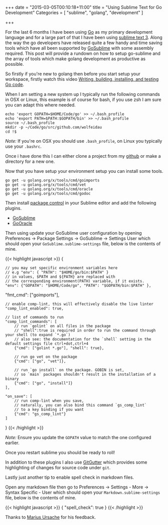 +++
date = "2015-03-05T00:10:18+11:00"
title = "Using Sublime Text for Go Development"
Categories = [ "sublime", "golang", "development" ]

+++

For the last 6 months I have been using [Go](http://golang.org) as my primary development language and for a large part of that I have been using [sublime text 3](http://www.sublimetext.com/3). Along the way the go developers have released quite a few handy and time saving tools which have all been supported by [GoSublime](https://github.com/DisposaBoy/GoSublime) with some assembly required. This post will provide a rundown on how to setup go-sublime and the array of tools which make golang development as productive as possible.

So firstly if you're new to golang then before you start setup your workspace, firstly watch this video [Writing, building, installing, and testing Go code](https://www.youtube.com/watch?v=XCsL89YtqCs).

When I am setting a new system up I typically run the following commands in OSX or Linux, this example is of course for bash, if you use zsh I am sure you can adapt this where needed. 

```
echo 'export GOPATH=$HOME/Code/go' >> ~/.bash_profile
echo 'export PATH=$PATH:$GOPATH/bin' >> ~/.bash_profile 
source ~/.bash_profile
mkdir -p ~/Code/go/src/github.com/wolfeidau
cd !$
```

*Note:* If you're on OSX you should use `.bash_profile`, on Linux you typically use your `.bashrc`.

Once i have done this I can either clone a project from my [github](https://github.com) or make a directory for a new one.

Now that you have setup your environment setup you can install some tools.

```
go get -u golang.org/x/tools/cmd/goimports
go get -u golang.org/x/tools/cmd/vet
go get -u golang.org/x/tools/cmd/oracle
go get -u golang.org/x/tools/cmd/godoc
```

Then install [package control](https://packagecontrol.io/installation) in your Sublime editor and add the following plugins.

* [GoSublime](https://github.com/DisposaBoy/GoSublime)
* [GoOracle](https://github.com/waigani/GoOracle)

Then using update your GoSublime user configuration by opening Preferences -> Package Settings -> GoSublime -> Settings User which should open your `GoSublime.sublime-settings` file, below is the contents of mine.

{{< highlight javascript >}}
{

	// you may set specific environment variables here
	// e.g "env": { "PATH": "$HOME/go/bin:$PATH" }
	// in values, $PATH and ${PATH} are replaced with
	// the corresponding environment(PATH) variable, if it exists.
	"env": {"GOPATH": "$HOME/Code/go", "PATH": "$GOPATH/bin:$PATH" },

  "fmt_cmd": ["goimports"],

	// enable comp-lint, this will effectively disable the live linter
	"comp_lint_enabled": true,

	// list of commands to run
	"comp_lint_commands": [
	    // run `golint` on all files in the package
	    // "shell":true is required in order to run the command through your shell (to expand `*.go`)
	    // also see: the documentation for the `shell` setting in the default settings file ctrl+dot,ctrl+4
	    {"cmd": ["golint *.go"], "shell": true},

	    // run go vet on the package
	    {"cmd": ["go", "vet"]},

	    // run `go install` on the package. GOBIN is set,
	    // so `main` packages shouldn't result in the installation of a binary
	    {"cmd": ["go", "install"]}
	],

	"on_save": [
	    // run comp-lint when you save,
	    // naturally, you can also bind this command `gs_comp_lint`
	    // to a key binding if you want
	    {"cmd": "gs_comp_lint"}
	]
}
{{< /highlight >}}

_Note:_ Ensure you update the `GOPATH` value to match the one configured earlier.

Once you restart sublime you should be ready to roll!

In addition to these plugins I also use [GitGutter](https://github.com/jisaacks/GitGutter) which provides some highlighting of changes for source code under `git`.

Lastly just another tip to enable spell check in markdown files.

Open any markdown file then go to Preferences -> Settings - More -> Syntax Specific - User which should open your `Markdown.sublime-settings` file, below is the contents of mine.

{{< highlight javascript >}}
{
  "spell_check": true
}
{{< /highlight >}}

Thanks to [Marius Ursache](https://twitter.com/bamse) for his feedback.